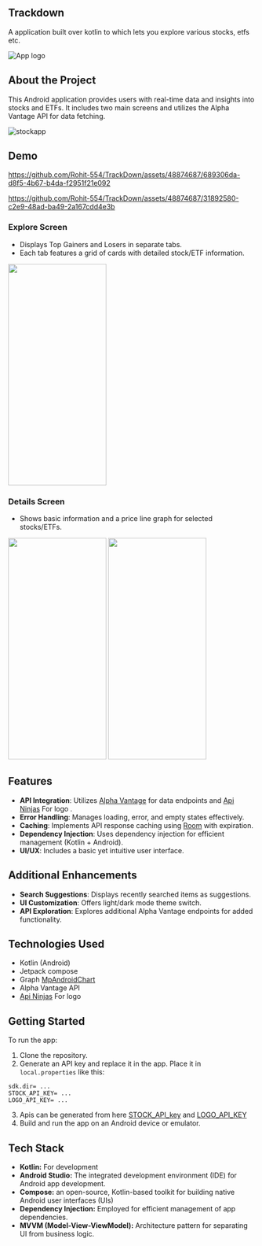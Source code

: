 ## Trackdown
A application built over kotlin to which lets you explore various stocks, etfs etc.

![App logo](https://github.com/Rohit-554/TrackDown/assets/48874687/27027894-53b3-4b62-b26d-da65579c965d)

## About the Project
This Android application provides users with real-time data and insights into stocks and ETFs. It includes two main screens and utilizes the Alpha Vantage API for data fetching.

![stockapp](https://github.com/Rohit-554/TrackDown/assets/48874687/ce4e4844-846a-4d44-afbc-122d66a77f5b)
## Demo
https://github.com/Rohit-554/TrackDown/assets/48874687/689306da-d8f5-4b67-b4da-f2951f21e092

https://github.com/Rohit-554/TrackDown/assets/48874687/31892580-c2e9-48ad-ba49-2a167cdd4e3b

### Explore Screen
- Displays Top Gainers and Losers in separate tabs.
- Each tab features a grid of cards with detailed stock/ETF information.


<img src="https://github.com/Rohit-554/TrackDown/assets/48874687/47b3d7b5-4e0c-4fd8-afd0-a6d2948c168d" width="200" height="450">

### Details Screen
- Shows basic information and a price line graph for selected stocks/ETFs.
  <br>
<img src="https://github.com/Rohit-554/TrackDown/assets/48874687/5cc3366e-b574-4a32-b533-1d763e4b6c98" width="200" height="450">
<img src="https://github.com/Rohit-554/TrackDown/assets/48874687/58839dca-5471-4f57-a1f9-4c847aeed6a0" width="200" height="450">

## Features

- **API Integration**: Utilizes [Alpha Vantage](https://www.alphavantage.co/support/#) for data endpoints and [Api Ninjas](https://api-ninjas.com/api/logo) For logo .
- **Error Handling**: Manages loading, error, and empty states effectively.
- **Caching**: Implements API response caching using [Room](https://developer.android.com/training/data-storage/room) with expiration.
- **Dependency Injection**: Uses dependency injection for efficient management (Kotlin + Android).
- **UI/UX**: Includes a basic yet intuitive user interface.

## Additional Enhancements

- **Search Suggestions**: Displays recently searched items as suggestions.
- **UI Customization**: Offers light/dark mode theme switch.
- **API Exploration**: Explores additional Alpha Vantage endpoints for added functionality.

## Technologies Used
- Kotlin (Android)
- Jetpack compose
- Graph [MpAndroidChart](https://github.com/PhilJay/MPAndroidChart)
- Alpha Vantage API
- [Api Ninjas](https://api-ninjas.com/api/logo) For logo 

## Getting Started

To run the app:

1. Clone the repository.
2. Generate an API key and replace it in the app. Place it in `local.properties` like this:
```
sdk.dir= ...
STOCK_API_KEY= ...
LOGO_API_KEY= ...
```
3. Apis can be generated from here [STOCK_API_key](https://www.alphavantage.co/support/#) and [LOGO_API_KEY](https://api-ninjas.com/profile)
4. Build and run the app on an Android device or emulator.

## Tech Stack

- **Kotlin:** For development
- **Android Studio:** The integrated development environment (IDE) for Android app development.
- **Compose:** an open-source, Kotlin-based toolkit for building native Android user interfaces (UIs)
- **Dependency Injection:** Employed for efficient management of app dependencies.
- **MVVM (Model-View-ViewModel):** Architecture pattern for separating UI from business logic.






